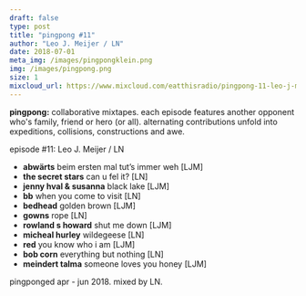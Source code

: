 ```yaml
---
draft: false
type: post
title: "pingpong #11"
author: "Leo J. Meijer / LN"
date: 2018-07-01
meta_img: /images/pingpongklein.png
img: /images/pingpong.png
size: 1
mixcloud_url: https://www.mixcloud.com/eatthisradio/pingpong-11-leo-j-meijer-ln/ 
---
```


**pingpong:** collaborative mixtapes.
each episode features another opponent who's family, friend or hero (or all). alternating contributions unfold into expeditions, collisions, constructions and awe.

episode #11: Leo J. Meijer / LN

- **abwärts** beim ersten mal tut’s immer weh [LJM]
- **the secret stars** can u fel it? [LN]
- **jenny hval & susanna** black lake [LJM]
- **bb** when you come to visit [LN]
- **bedhead** golden brown [LJM]
- **gowns** rope [LN]
- **rowland s howard** shut me down [LJM]
- **micheal hurley** wildegeese [LN]
- **red** you know who i am [LJM]
- **bob corn** everything but nothing [LN]
- **meindert talma** someone loves you honey [LJM]

pingponged apr - jun 2018.
mixed by LN.
